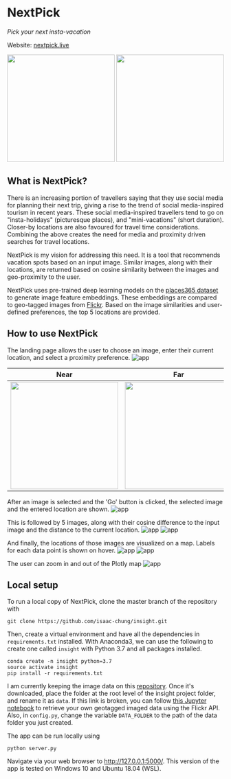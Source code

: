 # NextPick
*Pick your next insta-vacation*

Website: [nextpick.live](http://nextpick.live)

<p float="left">
    <img src="/static_img/49770197542.jpg" height="250"/>
    <img src="/static_img/49826303651.jpg" height="250"/>
</p>

## What is NextPick?
There is an increasing portion of travellers saying that they use social media for planning their next trip, giving
a rise to the trend of social media-inspired tourism in recent years. These social media-inspired travellers tend
to go on "insta-holidays" (picturesque places), and "mini-vacations" (short duration). Closer-by locations are also 
favoured for travel time considerations. Combining the above creates the need for media and proximity driven searches 
for travel locations.

NextPick is my vision for addressing this need. It is a tool that recommends vacation spots based on an input image.
Similar images, along with their locations, are returned based on cosine similarity between the images and geo-proximity
to the user.

     
NextPick uses pre-trained deep learning models on the [places365 dataset](https://github.com/CSAILVision/places365)
to generate image feature embeddings. These embeddings are compared to geo-tagged images from 
[Flickr](https://www.flickr.com/). Based on the image similarities and user-defined preferences, the top 5 locations 
are provided. 
 

## How to use NextPick
The landing page allows the user to choose an image, enter their current 
location, and select a proximity preference.
![app](/static_img/wk4/landingpage.png) 

| Near | Far |
| :----: | :-----:|
| <img src="/static_img/wk4/near1.png" height="250"/> | <img src="/static_img/wk4/far1.png" height="250"/> | 

After an image is selected and the 'Go' button is clicked, the selected image
and the entered location are shown.
![app](/static_img/wk3_screenshots/image1.jpg)

 This is followed by 5 images, along with 
their cosine difference to the input image and the distance to the current location.
![app](/static_img/wk3_screenshots/image2.jpg)
![app](/static_img/wk3_screenshots/image3.jpg)

And finally, the locations of those images are visualized on a map. Labels for each
data point is shown on hover. 
![app](/static_img/wk3_screenshots/map1.jpg)
![app](/static_img/wk3_screenshots/map3.jpg)

The user can zoom in and out of the Plotly map
![app](/static_img/wk3_screenshots/map2.jpg)


## Local setup
To run a local copy of NextPick, clone the master branch of the repository with
```
git clone https://github.com/isaac-chung/insight.git
```
Then, create a virtual environment and have all the dependencies in `requirements.txt` installed. With Anaconda3,
we can use the following to create one called `insight` with Python 3.7 and all packages installed.
```
conda create -n insight python=3.7
source activate insight
pip install -r requirements.txt
```
I am currently keeping the image data on this [repository](https://github.com/isaac-chung/insight-image-data).
Once it's downloaded, place the folder at the root level of the insight project folder, and rename it as `data`.
If this link is broken, you can follow 
[this Jupyter notebook](https://github.com/isaac-chung/insight/blob/master/notebooks/1-flickr_api_images_geotag_download.ipynb) 
to retrieve your own geotagged imaged data using the Flickr API.
Also, in `config.py`, change the variable `DATA_FOLDER` to the path of the data folder you just created.

The app can be run locally using
```
python server.py
```
Navigate via your web browser to http://127.0.0.1:5000/. This version of the app is tested on Windows 10 and Ubuntu 
18.04 (WSL). 